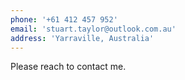 ```yaml
---
phone: '+61 412 457 952' 
email: 'stuart.taylor@outlook.com.au'
address: 'Yarraville, Australia'
---
```


Please reach to contact me.
